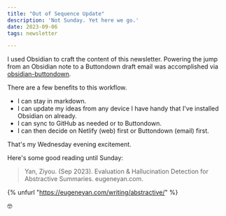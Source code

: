 ```yaml
---
title: "Out of Sequence Update"
description: 'Not Sunday. Yet here we go.'
date: 2023-09-06
tags: newsletter

---
```


I used Obsidian to craft the content of this newsletter. Powering the jump from an Obsidian note to a Buttondown draft email was accomplished via [obsidian-buttondown](https://github.com/caro401/obsidian-buttondown).

There are a few benefits to this workflow. 

- I can stay in markdown.
- I can update my ideas from any device I have handy that I've installed Obsidian on already.
- I can sync to GitHub as needed  or to Buttondown.
- I can then decide on Netlify (web) first or Buttondown (email) first.

That's my Wednesday evening excitement. 

Here's some good reading until Sunday:

> Yan, Ziyou. (Sep 2023). Evaluation & Hallucination Detection for Abstractive Summaries. eugeneyan.com. 

{% unfurl "https://eugeneyan.com/writing/abstractive/" %}

🤓

